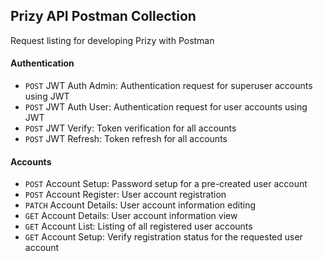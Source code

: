 ## Prizy API Postman Collection

Request listing for developing Prizy with Postman

#### Authentication

* `POST` JWT Auth Admin: Authentication request for superuser accounts using JWT
* `POST` JWT Auth User: Authentication request for user accounts using JWT
* `POST` JWT Verify: Token verification for all accounts
* `POST` JWT Refresh: Token refresh for all accounts

#### Accounts

* `POST` Account Setup: Password setup for a pre-created user account
* `POST` Account Register: User account registration
* `PATCH` Account Details: User account information editing
* `GET` Account Details: User account information view
* `GET` Account List: Listing of all registered user accounts
* `GET` Account Setup: Verify registration status for the requested user account
